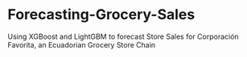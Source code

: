 # Forecasting-Grocery-Sales
Using XGBoost and LightGBM to forecast Store Sales for Corporación Favorita, an Ecuadorian Grocery Store Chain
